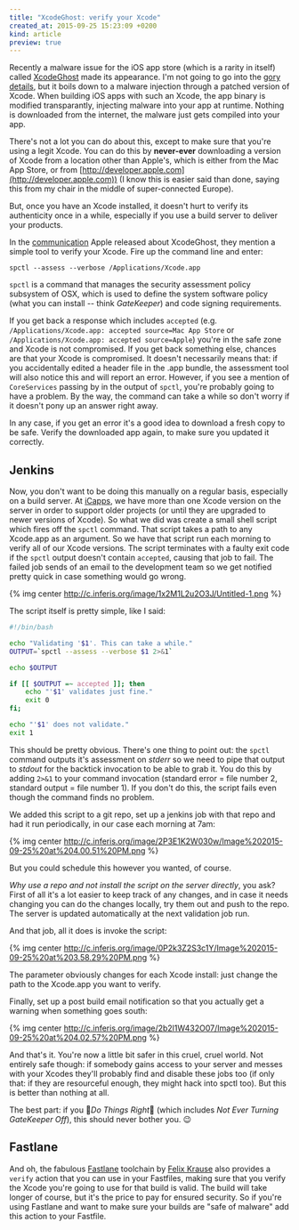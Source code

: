 ```yaml
---
title: "XcodeGhost: verify your Xcode"
created_at: 2015-09-25 15:23:09 +0200
kind: article
preview: true
---
```


Recently a malware issue for the iOS app store (which is a rarity in itself) called [XcodeGhost](http://www.macrumors.com/2015/09/20/xcodeghost-chinese-malware-faq/) made its appearance. I'm not going to go into the [gory](http://researchcenter.paloaltonetworks.com/2015/09/novel-malware-xcodeghost-modifies-xcode-infects-apple-ios-apps-and-hits-app-store/) [details](http://researchcenter.paloaltonetworks.com/2015/09/more-details-on-the-xcodeghost-malware-and-affected-ios-apps/), but it boils down to a malware injection through a patched version of Xcode. When building iOS apps with such an Xcode, the app binary is modified transparantly, injecting malware into your app at runtime. Nothing is downloaded from the internet, the malware just gets compiled into your app.

There's not a lot you can do about this, except to make sure that you're using a legit Xcode. You can do this by **never-ever** downloading a version of Xcode from a location other than Apple's, which is either from the Mac App Store, or from [http://developer.apple.com](http://developer.apple.com)) (I know this is easier said than done, saying this from my chair in the middle of super-connected Europe).

<!-- more -->

But, once you have an Xcode installed, it doesn't hurt to verify its authenticity once in a while, especially if you use a build server to deliver your products.

In the [communication](https://developer.apple.com/news/?id=09222015a) Apple released about XcodeGhost, they mention a simple tool to verify your Xcode. Fire up the command line and enter:

```
spctl --assess --verbose /Applications/Xcode.app
```

`spctl` is a command that manages the security assessment policy subsystem of OSX, which is used to define the system software policy (what you can install -- think *GateKeeper*) and code signing requirements.

If you get back a response which includes `accepted` (e.g. `/Applications/Xcode.app: accepted source=Mac App Store` or `/Applications/Xcode.app: accepted source=Apple`) you're in the safe zone and Xcode is not compromised. If you get back something else, chances are that your Xcode is compromised. It doesn't necessarily means that: if you accidentally edited a header file in the .app bundle, the assessment tool will also notice this and will report an error. 
However, if you see a mention of `CoreServices` passing by in the output of `spctl`, you're probably going to have a problem. By the way, the command can take a while so don't worry if it doesn't pony up an answer right away.

In any case, if you get an error it's a good idea to download a fresh copy to be safe. Verify the downloaded app again, to make sure you updated it correctly.

## Jenkins

Now, you don't want to be doing this manually on a regular basis, especially on a build server. At [iCapps](http://icapps.com), we have more than one Xcode version on the server in order to support older projects (or until they are upgraded to newer versions of Xcode). So what we did was create a small shell script which fires off the `spctl` command. That script takes a path to any Xcode.app as an argument. So we have that script run each morning to verify all of our Xcode versions. The script terminates with a faulty exit code if the `spctl` output doesn't contain `accepted`, causing that job to fail. The failed job sends of an email to the development team so we get notified pretty quick in case something would go wrong.

{% img center http://c.inferis.org/image/1x2M1L2u2O3J/Untitled-1.png %}

The script itself is pretty simple, like I said:

```sh
#!/bin/bash

echo "Validating '$1'. This can take a while."
OUTPUT=`spctl --assess --verbose $1 2>&1`

echo $OUTPUT

if [[ $OUTPUT =~ accepted ]]; then
	echo "'$1' validates just fine."
	exit 0
fi;

echo "'$1' does not validate."
exit 1
```

This should be pretty obvious. There's one thing to point out: the `spctl` command outputs it's assessment on *stderr* so we need to pipe that output to *stdout* for the backtick invocation to be able to grab it. You do this by adding `2>&1` to your command invocation (standard error = file number 2, standard output = file number 1). If you don't do this, the script fails even though the command finds no problem.

We added this script to a git repo, set up a jenkins job with that repo and had it run periodically, in our case each morning at 7am:

{% img center http://c.inferis.org/image/2P3E1K2W030w/Image%202015-09-25%20at%204.00.51%20PM.png %}

But you could schedule this however you wanted, of course.

*Why use a repo and not install the script on the server directly*, you ask? First of all it's a lot easier to keep track of any changes, and in case it needs changing you can do the changes locally, try them out and push to the repo. The server is updated automatically at the next validation job run.

And that job, all it does is invoke the script:

{% img center http://c.inferis.org/image/0P2k3Z2S3c1Y/Image%202015-09-25%20at%203.58.29%20PM.png %}

The parameter obviously changes for each Xcode install: just change the path to the Xcode.app you want to verify.

Finally, set up a post build email notification so that you actually get a warning when something goes south:

{% img center http://c.inferis.org/image/2b2l1W432O07/Image%202015-09-25%20at%204.02.57%20PM.png %}

And that's it. You're now a little bit safer in this cruel, cruel world. Not entirely safe though: if somebody gains access to your server and messes with your Xcodes they'll probably find and disable these jobs too (if only that: if they are resourceful enough, they might hack into spctl too). But this is better than nothing at all. 

The best part: if you 🌟*Do Things Right*🌟 (which includes *Not Ever Turning GateKeeper Off*), this should never bother you. 😉

## Fastlane

And oh, the fabulous [Fastlane](http://fastlane.tools) toolchain by [Felix Krause](http://twitter.com/krausefx) also provides a `verify` action that you can use in your Fastfiles, making sure that you verify the Xcode you're going to use for that build is valid. The build will take longer of course, but it's the price to pay for ensured security. So if you're using Fastlane and want to make sure your builds are "safe of malware" add this action to your Fastfile.



